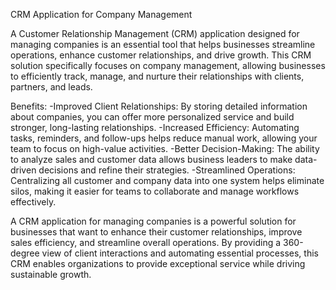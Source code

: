 CRM Application for Company Management

A Customer Relationship Management (CRM) application designed for managing companies is an essential tool that helps businesses streamline operations, enhance customer relationships, and drive growth. This CRM solution specifically focuses on company management, allowing businesses to efficiently track, manage, and nurture their relationships with clients, partners, and leads.

Benefits:
-Improved Client Relationships: By storing detailed information about companies, you can offer more personalized service and build stronger, long-lasting relationships.
-Increased Efficiency: Automating tasks, reminders, and follow-ups helps reduce manual work, allowing your team to focus on high-value activities.
-Better Decision-Making: The ability to analyze sales and customer data allows business leaders to make data-driven decisions and refine their strategies.
-Streamlined Operations: Centralizing all customer and company data into one system helps eliminate silos, making it easier for teams to collaborate and manage workflows effectively.

A CRM application for managing companies is a powerful solution for businesses that want to enhance their customer relationships, improve sales efficiency, and streamline overall operations. By providing a 360-degree view of client interactions and automating essential processes, this CRM enables organizations to provide exceptional service while driving sustainable growth.

